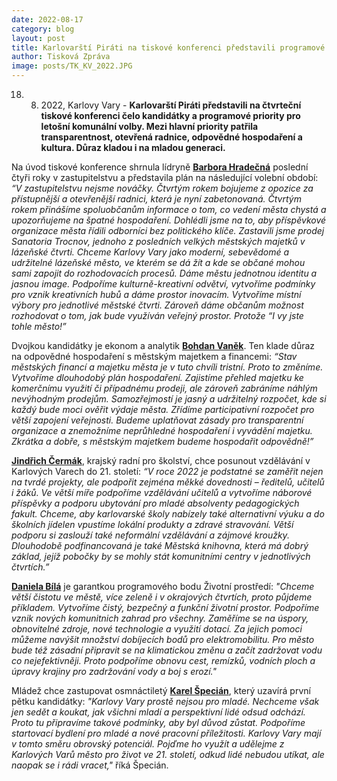 ```yaml
---
date: 2022-08-17
category: blog
layout: post
title: Karlovarští Piráti na tiskové konferenci představili programové priority pro komunální volby 2022
author: Tisková Zpráva
image: posts/TK_KV_2022.JPG
---
```

18. 8. 2022, Karlovy Vary - **Karlovarští Piráti představili na čtvrteční tiskové konferenci čelo kandidátky a programové priority pro letošní komunální volby. Mezi hlavní priority patřila transparentnost, otevřená radnice, odpovědné hospodaření a kultura. Důraz kladou i na mladou generaci.**

Na úvod tiskové konference shrnula lídryně **[Barbora Hradečná](https://karlovyvary.pirati.cz/lide/barbora-hradecna/)** poslední čtyři roky v zastupitelstvu a představila plán na následující volební období: *“V zastupitelstvu nejsme nováčky. Čtvrtým rokem bojujeme z opozice za přístupnější a otevřenější radnici, která je nyní zabetonovaná. Čtvrtým rokem přinášíme spoluobčanům informace o tom, co vedení města chystá a upozorňujeme na špatné hospodaření. Dohlédli jsme na to, aby příspěvkové organizace města řídili odborníci bez politického klíče. Zastavili jsme prodej Sanatoria Trocnov, jednoho z posledních velkých městských majetků v lázeňské čtvrti. 
Chceme Karlovy Vary jako moderní, sebevědomé a udržitelné lázeňské město, ve kterém se dá žít a kde se občané mohou sami zapojit do rozhodovacích procesů. 
Dáme městu jednotnou identitu a jasnou image. Podpoříme kulturně-kreativní odvětví, vytvoříme podmínky pro vznik kreativních hubů a dáme prostor inovacím.
Vytvoříme místní výbory pro jednotlivé městské čtvrti. Zároveň dáme občanům možnost rozhodovat o tom, jak bude využíván veřejný prostor. 
Protože “I vy jste tohle město!”*

Dvojkou kandidátky je ekonom a analytik **[Bohdan Vaněk](https://karlovyvary.pirati.cz/lide/bohdan-vanek/)**. Ten klade důraz na odpovědné hospodaření s městským majetkem a financemi: *“Stav městských financí a majetku města je v tuto chvíli tristní. Proto to změníme. Vytvoříme dlouhodobý plán hospodaření. Zajistíme přehled majetku ke komerčnímu využití či případnému prodeji, ale zároveň zabráníme náhlým nevýhodným prodejům. Samozřejmostí je jasný a udržitelný rozpočet, kde si každý bude moci ověřit výdaje města. Zřídíme participativní rozpočet pro větší zapojení veřejnosti. Budeme uplatňovat zásady pro transparentní organizace a znemožníme neprůhledné hospodaření i vyvádění majetku. Zkrátka a dobře, s městským majetkem budeme hospodařit odpovědně!”*

**[Jindřich Čermák](https://karlovyvary.pirati.cz/lide/jindrich-cermak/)**, krajský radní pro školství, chce posunout vzdělávání v Karlových Varech do 21. století: *“V roce 2022 je podstatné se zaměřit nejen na tvrdé projekty, ale podpořit zejména měkké dovednosti – ředitelů, učitelů i žáků. Ve větší míře podpoříme vzdělávání učitelů a vytvoříme náborové příspěvky a podporu ubytování pro mladé absolventy pedagogických fakult. Chceme, aby karlovarské školy nabízely také alternativní výuku a do školních jídelen vpustíme lokální produkty a zdravé stravování.
Větší podporu si zaslouží také neformální vzdělávání a zájmové kroužky. Dlouhodobě podfinancovaná je také Městská knihovna, která má dobrý základ, jejíž pobočky by se mohly stát komunitními centry v jednotlivých čtvrtích.”*

**[Daniela Bílá](https://karlovyvary.pirati.cz/lide/daniela-bila/)** je garantkou programového bodu Životní prostředí: *"Chceme větší čistotu ve městě, více zeleně i v okrajových čtvrtích, proto půjdeme příkladem. Vytvoříme čistý, bezpečný a funkční životní prostor. Podpoříme vznik nových komunitnich zahrad pro všechny. Zaměříme se na úspory, obnovitelné zdroje, nové technologie a využití dotací. Za jejich pomoci můžeme navýšit množství dobíjecích bodů pro elektromobilitu. Pro město bude též zásadní připravit se na klimatickou změnu a začít zadržovat vodu co nejefektivněji. Proto podpoříme obnovu cest, remízků, vodních ploch a úpravy krajiny pro zadržování vody a boj s erozí."*

Mládež chce zastupovat osmnáctiletý **[Karel Špecián](https://karlovyvary.pirati.cz/lide/karel-specian/)**, který uzavírá první pětku kandidátky: *"Karlovy Vary prostě nejsou pro mladé. Nechceme však jen sedět a koukat, jak všichni mladí a perspektivní lidé odsud odchází. Proto tu připravíme takové podmínky, aby byl důvod zůstat. Podpoříme startovací bydlení pro mladé a nové pracovní příležitosti. Karlovy Vary mají v tomto směru obrovský potenciál. Pojďme ho využít a udělejme z Karlových Varů město pro život ve 21. století, odkud lidé nebudou utíkat, ale naopak se i rádi vracet,"*  říká Špecián.
